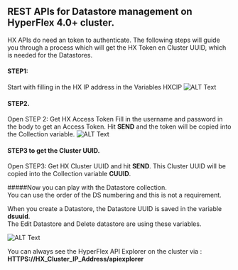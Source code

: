 ## REST APIs for Datastore management on HyperFlex 4.0+ cluster.
HX APIs do need an token to authenticate. The following steps will guide you through a process which will get the HX Token en Cluster UUID, which is needed for the Datastores.

#### STEP1: 
Start with filling in the HX IP address in the Variables HXCIP
![ALT Text](https://i2.wp.com/iamjoost.com/wp-content/uploads/2020/07/Postman-hxcip.png)

#### STEP2. 
Open STEP 2: Get HX Access Token
Fill in the username and password in the body to get an Access Token.
Hit **SEND** and the token will be copied into the Collection variable.
 ![ALT Text](https://i0.wp.com/iamjoost.com/wp-content/uploads/2020/07/HX-Access-Token-Body.png)

#### STEP3 to get the Cluster UUID.
Open STEP3: Get HX Cluster UUID and hit **SEND**.
This Cluster UUID will be copied into the Collection variable **CUUID**.

#####Now you can play with the Datastore collection.  
You can use the order of the DS numbering and this is not a requirement.

When you create a Datastore, the Datastore UUID is saved in the variable **dsuuid**.  
The Edit Datastore and Delete datastore are using these variables.

 ![ALT Text](https://i2.wp.com/iamjoost.com/wp-content/uploads/2020/07/2020-07-31-10_41_00-Postman.png)

You can always see the HyperFlex API Explorer on the cluster via : **HTTPS://HX_Cluster_IP_Address/apiexplorer**
  
